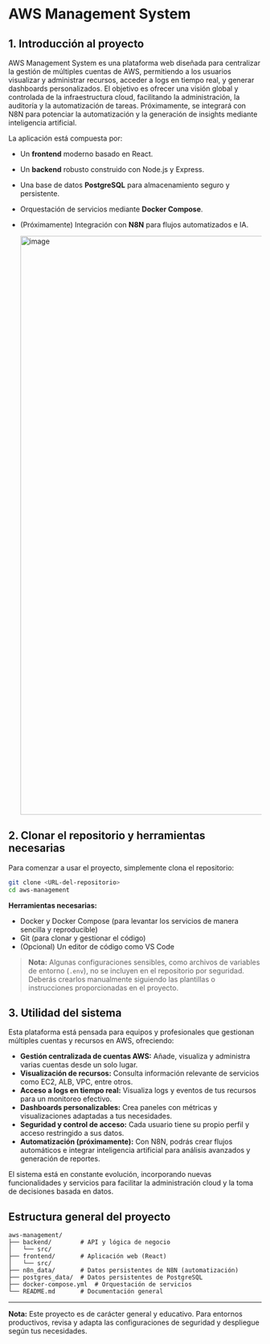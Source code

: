 # AWS Management System

## 1. Introducción al proyecto

AWS Management System es una plataforma web diseñada para centralizar la gestión de múltiples cuentas de AWS, permitiendo a los usuarios visualizar y administrar recursos, acceder a logs en tiempo real, y generar dashboards personalizados. El objetivo es ofrecer una visión global y controlada de la infraestructura cloud, facilitando la administración, la auditoría y la automatización de tareas. Próximamente, se integrará con N8N para potenciar la automatización y la generación de insights mediante inteligencia artificial.

La aplicación está compuesta por:
- Un **frontend** moderno basado en React.
- Un **backend** robusto construido con Node.js y Express.
- Una base de datos **PostgreSQL** para almacenamiento seguro y persistente.
- Orquestación de servicios mediante **Docker Compose**.
- (Próximamente) Integración con **N8N** para flujos automatizados e IA.

  <img width="2400" height="1152" alt="image" src="https://github.com/user-attachments/assets/e4442943-d129-4b85-8ccb-ce00e64dc1d0" />


## 2. Clonar el repositorio y herramientas necesarias

Para comenzar a usar el proyecto, simplemente clona el repositorio:

```bash
git clone <URL-del-repositorio>
cd aws-management
```

**Herramientas necesarias:**
- Docker y Docker Compose (para levantar los servicios de manera sencilla y reproducible)
- Git (para clonar y gestionar el código)
- (Opcional) Un editor de código como VS Code

> **Nota:** Algunas configuraciones sensibles, como archivos de variables de entorno (`.env`), no se incluyen en el repositorio por seguridad. Deberás crearlos manualmente siguiendo las plantillas o instrucciones proporcionadas en el proyecto.

## 3. Utilidad del sistema

Esta plataforma está pensada para equipos y profesionales que gestionan múltiples cuentas y recursos en AWS, ofreciendo:

- **Gestión centralizada de cuentas AWS:** Añade, visualiza y administra varias cuentas desde un solo lugar.
- **Visualización de recursos:** Consulta información relevante de servicios como EC2, ALB, VPC, entre otros.
- **Acceso a logs en tiempo real:** Visualiza logs y eventos de tus recursos para un monitoreo efectivo.
- **Dashboards personalizables:** Crea paneles con métricas y visualizaciones adaptadas a tus necesidades.
- **Seguridad y control de acceso:** Cada usuario tiene su propio perfil y acceso restringido a sus datos.
- **Automatización (próximamente):** Con N8N, podrás crear flujos automáticos e integrar inteligencia artificial para análisis avanzados y generación de reportes.

El sistema está en constante evolución, incorporando nuevas funcionalidades y servicios para facilitar la administración cloud y la toma de decisiones basada en datos.

## Estructura general del proyecto

```text
aws-management/
├── backend/        # API y lógica de negocio
│   └── src/
├── frontend/       # Aplicación web (React)
│   └── src/
├── n8n_data/       # Datos persistentes de N8N (automatización)
├── postgres_data/  # Datos persistentes de PostgreSQL
├── docker-compose.yml  # Orquestación de servicios
└── README.md       # Documentación general
```

---

**Nota:** Este proyecto es de carácter general y educativo. Para entornos productivos, revisa y adapta las configuraciones de seguridad y despliegue según tus necesidades.

